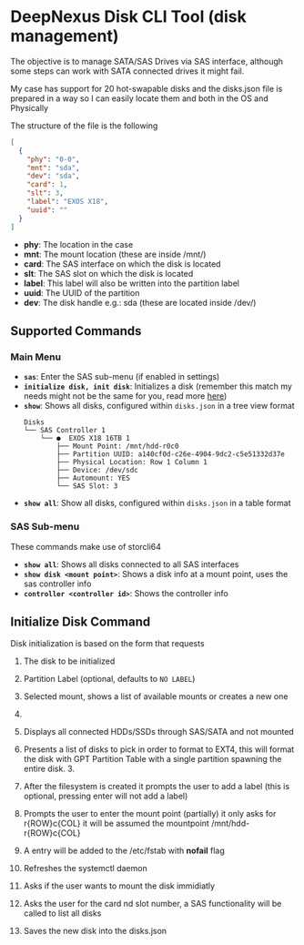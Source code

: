# DeepNexus Disk CLI Tool (disk management)

The objective is to manage SATA/SAS Drives via SAS interface, although some steps can work with SATA connected drives it might fail.

My case has support for 20 hot-swapable disks and the disks.json file is prepared in a way so I can easily locate them and both in the OS and Physically

The structure of the file is the following
```json
[
  {
    "phy": "0-0",
    "mnt": "sda",
    "dev": "sda",
    "card": 1,
    "slt": 3,
    "label": "EXOS X18",
    "uuid": ""
  }
]
```
* **phy**: The location in the case
* **mnt**: The mount location (these are inside /mnt/)
* **card**: The SAS interface on which the disk is located
* **slt**: The SAS slot on which the disk is located
* **label**: This label will also be written into the partition label
* **uuid**: The UUID of the partition
* **dev**: The disk handle e.g.: sda (these are located inside /dev/)

## Supported Commands 

### Main Menu

* **`sas`**: Enter the SAS sub-menu (if enabled in settings)
* **`initialize disk, init disk`**: Initializes a disk (remember this match my needs might not be the same for you, read more [here](#initialize-disk-command))
* **`show`**: Shows all disks, configured within `disks.json` in a tree view format
  ```
  Disks
  └── SAS Controller 1
      └── ●  EXOS X18 16TB 1
          ├── Mount Point: /mnt/hdd-r0c0
          ├── Partition UUID: a140cf0d-c26e-4904-9dc2-c5e51332d37e
          ├── Physical Location: Row 1 Column 1
          ├── Device: /dev/sdc
          ├── Automount: YES
          └── SAS Slot: 3
  ```
* **`show all`**: Show all disks, configured within `disks.json` in a table format

### SAS Sub-menu

These commands make use of storcli64

* **`show all`**: Shows all disks connected to all SAS interfaces
* **`show disk <mount point>`**: Shows a disk info at a mount point, uses the sas controller info
* **`controller <controller id>`**: Shows the controller info

## Initialize Disk Command

Disk initialization is based on the form that requests

1. The disk to be initialized
2. Partition Label (optional, defaults to `NO LABEL`)
3. Selected mount, shows a list of available mounts or creates a new one
4. 

1. Displays all connected HDDs/SSDs through SAS/SATA and not mounted
2. Presents a list of disks to pick in order to format to EXT4, this will format the disk with GPT Partition Table with a single partition spawning the entire disk. 3. 
3. After the filesystem is created it prompts the user to add a label (this is optional, pressing enter will not add a label)
4. Prompts the user to enter the mount point (partially) it only asks for r{ROW}c{COL} it will be assumed the mountpoint /mnt/hdd-r{ROW}c{COL}
5. A entry will be added to the /etc/fstab with **nofail** flag
6. Refreshes the systemctl daemon
7. Asks if the user wants to mount the disk immidiatly
8. Asks the user for the card nd slot number, a SAS functionality will be called to list all disks
9. Saves the new disk into the disks.json

